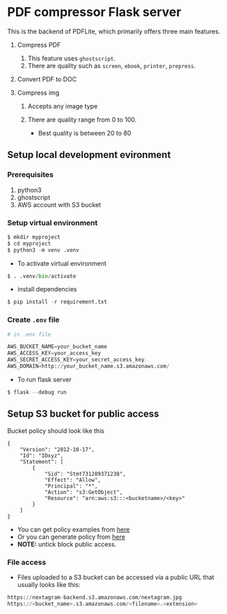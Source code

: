 # PDF compressor Flask server

This is the backend of PDFLite, which primarily offers three main features.

1. Compress PDF

   1. This feature uses `ghostscript`.
   1. There are quality such as `screen`, `ebook`, `printer`, `prepress`.

2. Convert PDF to DOC
3. Compress img

   1. Accepts any image type
   2. There are quality range from 0 to 100.

      - Best quality is between 20 to 80

## Setup local development evironment

### Prerequisites

1. python3
2. ghostscript
3. AWS account with S3 bucket

### Setup virtual environment

```py
$ mkdir myproject
$ cd myproject
$ python3 -m venv .venv
```

- To activate virtual environment

```py
$ . .venv/bin/activate
```

- install dependencies

```py
$ pip install -r requirement.txt
```

### Create `.env` file

```py
# in .env file

AWS_BUCKET_NAME=your_bucket_name
AWS_ACCESS_KEY=your_access_key
AWS_SECRET_ACCESS_KEY=your_secret_access_key
AWS_DOMAIN=http://your_bucket_name.s3.amazonaws.com/
```

- To run flask server

```py
$ flask --debug run
```

## Setup S3 bucket for public access

Bucket policy should look like this

```
{
    "Version": "2012-10-17",
    "Id": "IDxyz",
    "Statement": [
        {
            "Sid": "Stmt731289371238",
            "Effect": "Allow",
            "Principal": "*",
            "Action": "s3:GetObject",
            "Resource": "arn:aws:s3:::<bucketname>/<key>"
        }
    ]
}
```

- You can get policy examples from [here](https://docs.aws.amazon.com/AmazonS3/latest/userguide/example-bucket-policies.html)
- Or you can generate policy from [here](https://awspolicygen.s3.amazonaws.com/policygen.html)
- **NOTE:** untick block public access.

### File access

- Files uploaded to a S3 bucket can be accessed via a public URL that usually looks like this:

```py
https://nextagram-backend.s3.amazonaws.com/nextagram.jpg
https://<bucket_name>.s3.amazonaws.com/<filename>.<extension>
```
